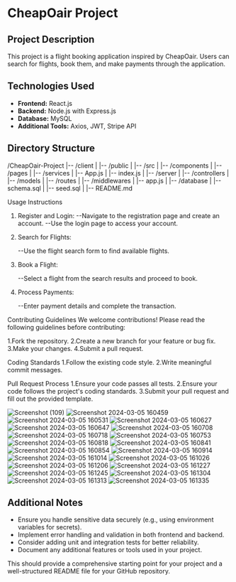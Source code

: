 # CheapOair Project

## Project Description
This project is a flight booking application inspired by CheapOair. Users can search for flights, book them, and make payments through the application.

## Technologies Used
- **Frontend:** React.js
- **Backend:** Node.js with Express.js
- **Database:** MySQL
- **Additional Tools:** Axios, JWT, Stripe API

## Directory Structure

/CheapOair-Project
|-- /client
| |-- /public
| |-- /src
| |-- /components
| |-- /pages
| |-- /services
| |-- App.js
| |-- index.js
|
|-- /server
| |-- /controllers
| |-- /models
| |-- /routes
| |-- /middlewares
| |-- app.js
|
|-- /database
| |-- schema.sql
| |-- seed.sql
|
|-- README.md

Usage Instructions
 1) Register and Login:
    --Navigate to the registration page and create an account.
    --Use the login page to access your account.
    
 2) Search for Flights:

     --Use the flight search form to find available flights.
     
  3) Book a Flight:
 
      --Select a flight from the search results and proceed to book.

   4) Process Payments:

      --Enter payment details and complete the transaction.

Contributing Guidelines
  We welcome contributions! Please read the following guidelines before contributing:

 1.Fork the repository.
 2.Create a new branch for your feature or bug fix.
 3.Make your changes.
 4.Submit a pull request.
 
Coding Standards
 1.Follow the existing code style.
 2.Write meaningful commit messages.
 
Pull Request Process
 1.Ensure your code passes all tests.
 2.Ensure your code follows the project's coding standards.
 3.Submit your pull request and fill out the provided template.

![Screenshot (109)](https://github.com/Ramkumar-Rangasamy/traveling/assets/125209102/1d907f2e-c0b9-478e-871f-077f7c804dec)
![Screenshot 2024-03-05 160459](https://github.com/Ramkumar-Rangasamy/traveling/assets/125209102/bbc3e532-6c19-49b6-b66f-78933095cae9)
![Screenshot 2024-03-05 160531](https://github.com/Ramkumar-Rangasamy/traveling/assets/125209102/46b8c164-228e-43ee-b546-15e4f1d45fc4)
![Screenshot 2024-03-05 160627](https://github.com/Ramkumar-Rangasamy/traveling/assets/125209102/4fddc5b2-9955-4c13-aa9a-c9fb6c041646)
![Screenshot 2024-03-05 160647](https://github.com/Ramkumar-Rangasamy/traveling/assets/125209102/c6b991cf-86ac-4ab8-a299-42e5af90a3a3)
![Screenshot 2024-03-05 160708](https://github.com/Ramkumar-Rangasamy/traveling/assets/125209102/8d816b2d-1858-493d-864f-2a65b66771c7)
![Screenshot 2024-03-05 160718](https://github.com/Ramkumar-Rangasamy/traveling/assets/125209102/e3960143-cf97-4077-b678-661762c3c124)
![Screenshot 2024-03-05 160753](https://github.com/Ramkumar-Rangasamy/traveling/assets/125209102/3ec29264-8937-41ef-badb-8ef659cc64fb)
![Screenshot 2024-03-05 160818](https://github.com/Ramkumar-Rangasamy/traveling/assets/125209102/41c3089c-b900-48fc-b40c-47e253d80ecd)
![Screenshot 2024-03-05 160841](https://github.com/Ramkumar-Rangasamy/traveling/assets/125209102/384f5ee1-4757-458f-b278-3ae53f303d7d)
![Screenshot 2024-03-05 160854](https://github.com/Ramkumar-Rangasamy/traveling/assets/125209102/27627a45-3fba-48a2-8183-a8a0fb19f4c0)
![Screenshot 2024-03-05 160914](https://github.com/Ramkumar-Rangasamy/traveling/assets/125209102/d239888f-3ecb-4a02-bf49-362199cda218)
![Screenshot 2024-03-05 161014](https://github.com/Ramkumar-Rangasamy/traveling/assets/125209102/6733bb1d-8b74-400e-8aab-608a64fa156b)
![Screenshot 2024-03-05 161026](https://github.com/Ramkumar-Rangasamy/traveling/assets/125209102/c98a56a2-ded7-43a7-b193-15c2cb5b32ee)
![Screenshot 2024-03-05 161206](https://github.com/Ramkumar-Rangasamy/traveling/assets/125209102/8ab0d666-43e3-4acd-8a35-3258f1364d70)
![Screenshot 2024-03-05 161227](https://github.com/Ramkumar-Rangasamy/traveling/assets/125209102/33c632f8-06fe-4914-ab8a-5a15958bd852)
![Screenshot 2024-03-05 161245](https://github.com/Ramkumar-Rangasamy/traveling/assets/125209102/ddfdf986-d446-421a-9944-f95003154c10)
![Screenshot 2024-03-05 161304](https://github.com/Ramkumar-Rangasamy/traveling/assets/125209102/0033b499-580f-4c47-a537-6af65ee98df1)
![Screenshot 2024-03-05 161313](https://github.com/Ramkumar-Rangasamy/traveling/assets/125209102/1dfe4fd3-570e-4207-b424-04d276401fd3)
![Screenshot 2024-03-05 161335](https://github.com/Ramkumar-Rangasamy/traveling/assets/125209102/06978d17-9248-4012-8c4b-72cea64b8e2d)


## Additional Notes

- Ensure you handle sensitive data securely (e.g., using environment variables for secrets).
- Implement error handling and validation in both frontend and backend.
- Consider adding unit and integration tests for better reliability.
- Document any additional features or tools used in your project.

This should provide a comprehensive starting point for your project and a well-structured README file for your GitHub repository.

